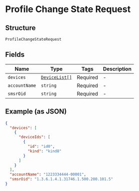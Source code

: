 
# Profile Change State Request

## Structure

`ProfileChangeStateRequest`

## Fields

| Name | Type | Tags | Description |
|  --- | --- | --- | --- |
| `devices` | [`DeviceList[]`](../../doc/models/device-list.md) | Required | - |
| `accountName` | `string` | Required | - |
| `smsrOid` | `string` | Required | - |

## Example (as JSON)

```json
{
  "devices": [
    {
      "deviceIds": [
        {
          "id": "id0",
          "kind": "kind8"
        }
      ]
    }
  ],
  "accountName": "1223334444-00001",
  "smsrOid": "1.3.6.1.4.1.31746.1.500.200.101.5"
}
```

